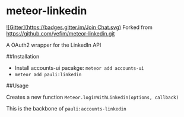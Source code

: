 meteor-linkedin
===============
[![Gitter](https://badges.gitter.im/Join Chat.svg)](https://gitter.im/enaros/meteor-linkedin?utm_source=badge&utm_medium=badge&utm_campaign=pr-badge&utm_content=badge)
Forked from https://github.com/yefim/meteor-linkedin.git

A OAuth2 wrapper for the LinkedIn API

##Installation

* Install accounts-ui pacakge: `meteor add accounts-ui`
* `meteor add pauli:linkedin`

##Usage

Creates a new function `Meteor.loginWithLinkedin(options, callback)`

This is the backbone of `pauli:accounts-linkedin`
